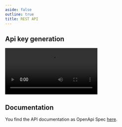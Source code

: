 ```yaml
---
aside: false
outline: true
title: REST API
---
```

## Api key generation
<video controls>
  <source src="https://nextcloud2.open-dpp.de/s/o5BtwALqoZDfpq6/download" type="video/mp4">
  Your browser does not support the video tag.
</video>

## Documentation
You find the API documentation as OpenApi Spec [here](/api).
